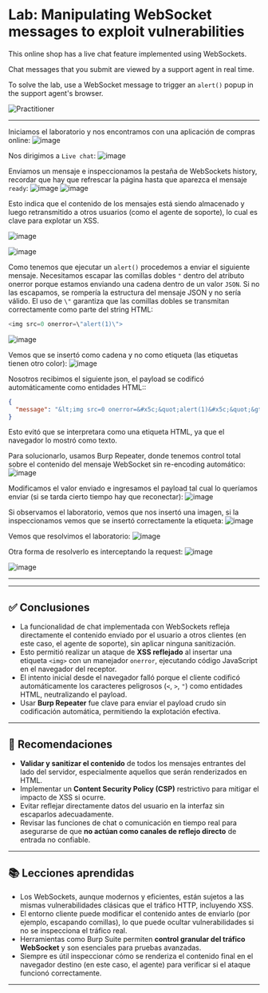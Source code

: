 # Lab: Manipulating WebSocket messages to exploit vulnerabilities

This online shop has a live chat feature implemented using WebSockets.

Chat messages that you submit are viewed by a support agent in real time.

To solve the lab, use a WebSocket message to trigger an `alert()` popup in the support agent's browser.

![Practitioner](https://img.shields.io/badge/level-Apprentice-green) 

---

Iniciamos el laboratorio y nos encontramos con una aplicación de compras online:
![image](https://github.com/user-attachments/assets/d722cc9a-17ae-417e-a74c-7b22467a09ad)


Nos dirigimos a `Live chat`:
![image](https://github.com/user-attachments/assets/886f7e11-0c84-407a-af26-8d339dd9b8b5)


Enviamos un mensaje e inspeccionamos la pestaña de WebSockets history, recordar que hay que refrescar la página hasta que aparezca el mensaje `ready`:
![image](https://github.com/user-attachments/assets/1579473c-f080-43de-a87b-73e56f5b92fe)
![image](https://github.com/user-attachments/assets/58b4304b-bea9-4620-ad63-475831d89bf6)



Esto indica que el contenido de los mensajes está siendo almacenado y luego retransmitido a otros usuarios (como el agente de soporte), lo cual es clave para explotar un XSS.


![image](https://github.com/user-attachments/assets/45d2731a-4e5b-4127-b284-bd6f510f4fb7)

![image](https://github.com/user-attachments/assets/08bcb8bd-594e-46e1-b7e7-d591b77a252c)

Como tenemos que ejecutar un `alert()` procedemos a enviar el siguiente mensaje. Necesitamos escapar las comillas dobles `"` dentro del atributo onerror porque estamos enviando una cadena dentro de un valor `JSON`. Si no las escapamos, se rompería la estructura del mensaje JSON y no sería válido. El uso de `\"` garantiza que las comillas dobles se transmitan correctamente como parte del string HTML:
```javascript
<img src=0 onerror=\"alert(1)\">
```
![image](https://github.com/user-attachments/assets/bf8fd216-9bd1-4c20-8a74-59fe20c06198)

Vemos que se insertó como cadena y no como etiqueta (las etiquetas tienen otro color):
![image](https://github.com/user-attachments/assets/853cdd45-35b9-4189-9667-8f7922f737b5)

Nosotros recibimos el siguiente json, el payload se codificó automáticamente como entidades HTML::
```json
{
  "message": "&lt;img src=0 onerror=&#x5c;&quot;alert(1)&#x5c;&quot;&gt;"
}
```

Esto evitó que se interpretara como una etiqueta HTML, ya que el navegador lo mostró como texto.

Para solucionarlo, usamos Burp Repeater, donde tenemos control total sobre el contenido del mensaje WebSocket sin re-encoding automático:
![image](https://github.com/user-attachments/assets/f7cc6673-11d3-4f4c-9b1e-1a6146d8f7d7)

Modificamos el valor enviado e ingresamos el payload tal cual lo queríamos enviar (si se tarda cierto tiempo hay que reconectar):
![image](https://github.com/user-attachments/assets/f9ca1f46-0a31-4a80-a0b5-5f246856c65f)

Si observamos el laboratorio, vemos que nos insertó una imagen, si la inspeccionamos vemos que se insertó correctamente la etiqueta:
![image](https://github.com/user-attachments/assets/236f6a62-dbed-4fac-b5af-9f8e445a2aac)


Vemos que resolvimos el laboratorio:
![image](https://github.com/user-attachments/assets/a1ca05dc-b4b5-4e2a-8a56-3febba29946b)

Otra forma de resolverlo es interceptando la request:
![image](https://github.com/user-attachments/assets/57356b68-975f-408c-a92d-3151d6eb9b9b)

![image](https://github.com/user-attachments/assets/1a06c9b5-11dc-4e7a-a8b9-de82b266fc8a)

---

---

## ✅ Conclusiones

- La funcionalidad de chat implementada con WebSockets refleja directamente el contenido enviado por el usuario a otros clientes (en este caso, el agente de soporte), sin aplicar ninguna sanitización.
- Esto permitió realizar un ataque de **XSS reflejado** al insertar una etiqueta `<img>` con un manejador `onerror`, ejecutando código JavaScript en el navegador del receptor.
- El intento inicial desde el navegador falló porque el cliente codificó automáticamente los caracteres peligrosos (`<`, `>`, `"`) como entidades HTML, neutralizando el payload.
- Usar **Burp Repeater** fue clave para enviar el payload crudo sin codificación automática, permitiendo la explotación efectiva.

---

## 🔐 Recomendaciones

- **Validar y sanitizar el contenido** de todos los mensajes entrantes del lado del servidor, especialmente aquellos que serán renderizados en HTML.
- Implementar un **Content Security Policy (CSP)** restrictivo para mitigar el impacto de XSS si ocurre.
- Evitar reflejar directamente datos del usuario en la interfaz sin escaparlos adecuadamente.
- Revisar las funciones de chat o comunicación en tiempo real para asegurarse de que **no actúan como canales de reflejo directo** de entrada no confiable.

---

## 📚 Lecciones aprendidas

- Los WebSockets, aunque modernos y eficientes, están sujetos a las mismas vulnerabilidades clásicas que el tráfico HTTP, incluyendo XSS.
- El entorno cliente puede modificar el contenido antes de enviarlo (por ejemplo, escapando comillas), lo que puede ocultar vulnerabilidades si no se inspecciona el tráfico real.
- Herramientas como Burp Suite permiten **control granular del tráfico WebSocket** y son esenciales para pruebas avanzadas.
- Siempre es útil inspeccionar cómo se renderiza el contenido final en el navegador destino (en este caso, el agente) para verificar si el ataque funcionó correctamente.

---






